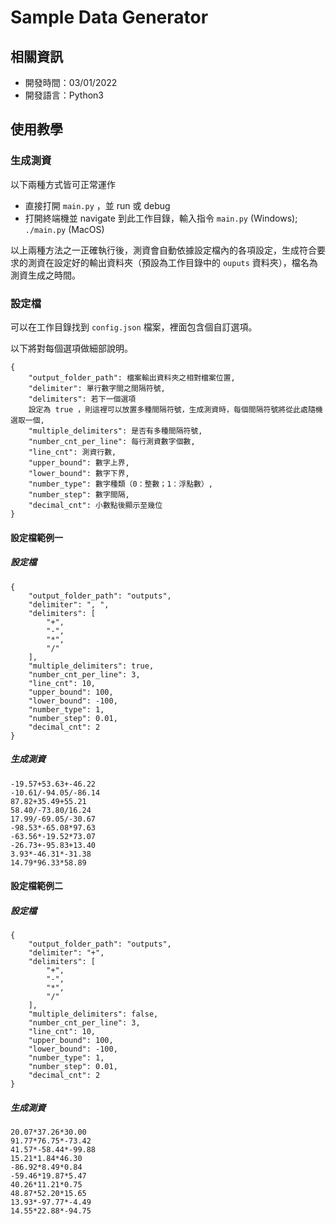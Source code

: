 # Sample Data Generator

## 相關資訊

- 開發時間：03/01/2022
- 開發語言：Python3

## 使用教學

### 生成測資

以下兩種方式皆可正常運作

- 直接打開 `main.py` ，並 run 或 debug
- 打開終端機並 navigate 到此工作目錄，輸入指令 `main.py` (Windows); `./main.py` (MacOS)

以上兩種方法之一正確執行後，測資會自動依據設定檔內的各項設定，生成符合要求的測資在設定好的輸出資料夾（預設為工作目錄中的 `ouputs` 資料夾），檔名為測資生成之時間。

### 設定檔

可以在工作目錄找到 `config.json` 檔案，裡面包含個自訂選項。

以下將對每個選項做細部說明。

```
{
    "output_folder_path": 檔案輸出資料夾之相對檔案位置,
    "delimiter": 單行數字間之間隔符號,
    "delimiters": 若下一個選項
    設定為 true ，則這裡可以放置多種間隔符號，生成測資時，每個間隔符號將從此處隨機選取一個,
    "multiple_delimiters": 是否有多種間隔符號,
    "number_cnt_per_line": 每行測資數字個數,
    "line_cnt": 測資行數,
    "upper_bound": 數字上界,
    "lower_bound": 數字下界,
    "number_type": 數字種類（0：整數；1：浮點數）,
    "number_step": 數字間隔,
    "decimal_cnt": 小數點後顯示至幾位
}
```

#### 設定檔範例一

##### 設定檔
```
{
    "output_folder_path": "outputs",
    "delimiter": ", ",
    "delimiters": [
        "+",
        "-",
        "*",
        "/"
    ],
    "multiple_delimiters": true,
    "number_cnt_per_line": 3,
    "line_cnt": 10,
    "upper_bound": 100,
    "lower_bound": -100,
    "number_type": 1,
    "number_step": 0.01,
    "decimal_cnt": 2
}
```
##### 生成測資

```
-19.57+53.63+-46.22
-10.61/-94.05/-86.14
87.82+35.49+55.21
58.40/-73.80/16.24
17.99/-69.05/-30.67
-98.53*-65.08*97.63
-63.56*-19.52*73.07
-26.73+-95.83+13.40
3.93*-46.31*-31.38
14.79*96.33*58.89

```

#### 設定檔範例二

##### 設定檔

```
{
    "output_folder_path": "outputs",
    "delimiter": "+",
    "delimiters": [
        "+",
        "-",
        "*",
        "/"
    ],
    "multiple_delimiters": false,
    "number_cnt_per_line": 3,
    "line_cnt": 10,
    "upper_bound": 100,
    "lower_bound": -100,
    "number_type": 1,
    "number_step": 0.01,
    "decimal_cnt": 2
}
```

##### 生成測資

```
20.07*37.26*30.00
91.77*76.75*-73.42
41.57*-58.44*-99.88
15.21*1.84*46.30
-86.92*8.49*0.84
-59.46*19.87*5.47
40.26*11.21*0.75
48.87*52.20*15.65
13.93*-97.77*-4.49
14.55*22.88*-94.75

```